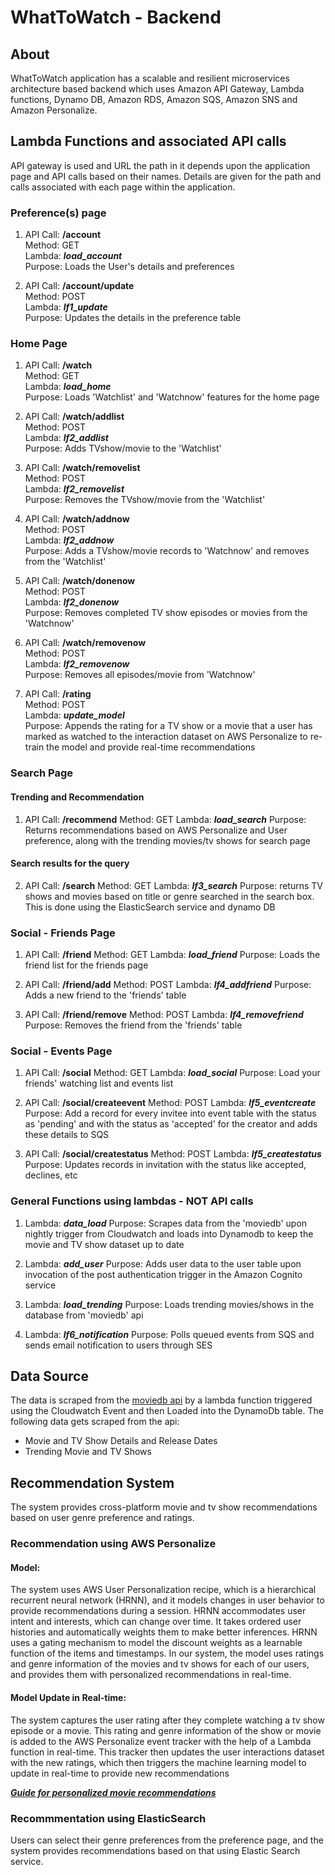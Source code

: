 # WhatToWatch - Backend

## About
WhatToWatch application has a scalable and resilient microservices architecture based backend which uses Amazon API Gateway, Lambda functions, Dynamo DB, Amazon RDS, Amazon SQS, Amazon SNS and Amazon Personalize. 


## Lambda Functions and associated API calls
API gateway is used and URL the path in it depends upon the application page and API calls based on their names. Details are given for the path and calls associated with each page within the application.

### Preference(s) page  
1.  API Call: **/account**  
    Method: GET  
    Lambda: ***load_account***  
    Purpose: Loads the User's details and preferences  

2.  API Call: **/account/update**  
    Method: POST  
    Lambda: ***lf1_update***  
    Purpose: Updates the details in the preference table  

### Home Page   
1.  API Call: **/watch**  
    Method: GET  
    Lambda: ***load_home***  
    Purpose: Loads 'Watchlist' and 'Watchnow' features for the home page  

2.  API Call: **/watch/addlist**  
    Method: POST  
    Lambda: ***lf2_addlist***  
    Purpose: Adds TVshow/movie to the 'Watchlist'  

3.  API Call: **/watch/removelist**  
    Method: POST  
    Lambda: ***lf2_removelist***  
    Purpose: Removes the TVshow/movie from the 'Watchlist'  

4.  API Call: **/watch/addnow**  
    Method: POST  
    Lambda: ***lf2_addnow***  
    Purpose: Adds a TVshow/movie records to 'Watchnow' and removes from the 'Watchlist'  

5.  API Call: **/watch/donenow**  
    Method: POST  
    Lambda: ***lf2_donenow***  
    Purpose: Removes completed TV show episodes or movies from the 'Watchnow'  

6.  API Call: **/watch/removenow**  
    Method: POST  
    Lambda: ***lf2_removenow***  
    Purpose: Removes all episodes/movie from 'Watchnow'  

7.  API Call: **/rating**  
    Method: POST  
    Lambda: ***update_model***  
    Purpose: Appends the rating for a TV show or a movie that a user has marked as watched to the interaction dataset on AWS Personalize to re-train the model and provide real-time recommendations  

### Search Page  
#### Trending and Recommendation
1.  API Call: **/recommend**
    Method: GET
    Lambda: ***load_search***
    Purpose: Returns recommendations based on AWS Personalize and User preference, along with the trending movies/tv shows for search page

#### Search results for the query
2.  API Call: **/search**
    Method: GET
    Lambda: ***lf3_search***
    Purpose: returns TV shows and movies based on title or genre searched in the search box. This is done using the ElasticSearch service and dynamo DB

### Social - Friends Page 
1.  API Call: **/friend**
    Method: GET
    Lambda: ***load_friend***
    Purpose: Loads the friend list for the friends page

2.  API Call: **/friend/add**
    Method: POST
    Lambda: ***lf4_addfriend***
    Purpose: Adds a new friend to the 'friends' table

3.  API Call: **/friend/remove**
    Method: POST
    Lambda: ***lf4_removefriend***
    Purpose: Removes the friend from the 'friends' table

### Social - Events Page 
1.  API Call: **/social**
    Method: GET
    Lambda: ***load_social***
    Purpose: Load your friends' watching list and events list

2.  API Call: **/social/createevent**
    Method: POST
    Lambda: ***lf5_eventcreate***
    Purpose: Add a record for every invitee into event table with the status as 'pending' and with the status as 'accepted' for the creator and adds these details to SQS

3.  API Call: **/social/createstatus**
    Method: POST
    Lambda: ***lf5_createstatus***
    Purpose: Updates records in invitation with the status like accepted, declines, etc

### General Functions using lambdas - NOT API calls 
1.  Lambda: ***data_load***
    Purpose: Scrapes data from the 'moviedb' upon nightly trigger from Cloudwatch and loads into Dynamodb to keep the movie and TV show dataset up to date

2.  Lambda: ***add_user***
    Purpose: Adds user data to the user table upon invocation of the post authentication trigger in the Amazon Cognito service

3.  Lambda: ***load_trending***
    Purpose: Loads trending movies/shows in the database from 'moviedb' api 

4.  Lambda: ***lf6_notification***
    Purpose: Polls queued events from SQS and sends email notification to users through SES

## Data Source
The data is scraped from the [moviedb api](https://www.themoviedb.org/documentation/api) by a lambda function triggered using the Cloudwatch Event and then Loaded into the DynamoDb table. The following data gets scraped from the api:
-   Movie and TV Show Details and Release Dates
-   Trending Movie and TV Shows


## Recommendation System 
The system provides cross-platform movie and tv show recommendations based on user genre preference and ratings. 

### Recommendation using AWS Personalize
#### Model:
The system uses AWS User Personalization recipe, which is a hierarchical recurrent neural network (HRNN), and it models changes in user behavior to provide recommendations during a session. HRNN accommodates user intent and interests, which can change over time. It takes ordered user histories and automatically weights them to make better inferences. HRNN uses a gating mechanism to model the discount weights as a learnable function of the items and timestamps. In our system, the model uses ratings and genre information of the movies and tv shows for each of our users, and provides them with personalized recommendations in real-time.

#### Model Update in Real-time:
The system captures the user rating after they complete watching a tv show episode or a movie. This rating and genre information of the show or movie is added to the AWS Personalize event tracker with the help of a Lambda function in real-time. This tracker then updates the user interactions dataset with the new ratings, which then triggers the machine learning model to update in real-time to provide new recommendations

***[Guide for personalized movie recommendations](https://aws.amazon.com/getting-started/hands-on/real-time-movie-recommendations-amazon-personalize/)***

### Recommmentation using ElasticSearch 
Users can select their genre preferences from the preference page, and the system provides recommendations based on that using Elastic Search service.